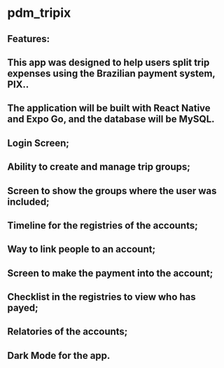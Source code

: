 # pdm_tripix

## Features:

## This app was designed to help users split trip expenses using the Brazilian payment system, PIX..
## The application will be built with React Native and Expo Go, and the database will be MySQL.

## Login Screen;
## Ability to create and manage trip groups;
## Screen to show the groups where the user was included;
## Timeline for the registries of the accounts;
## Way to link people to an account;
## Screen to make the payment into the account;
## Checklist in the registries to view who has payed;
## Relatories of the accounts;
## Dark Mode for the app.

